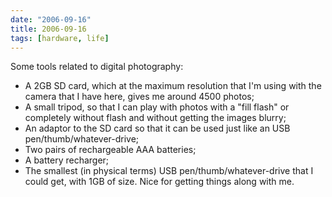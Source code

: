 ```yaml
---
date: "2006-09-16"
title: 2006-09-16
tags: [hardware, life]
---
```

Some tools related to digital photography:

* A 2GB SD card, which at the maximum resolution that I'm using
  with the camera that I have here, gives me around 4500 photos;
* A small tripod, so that I can play with photos with a "fill
  flash" or completely without flash and without getting the images
  blurry;
* An adaptor to the SD card so that it can be used just like an
  USB pen/thumb/whatever-drive;
* Two pairs of rechargeable AAA batteries;
* A battery recharger;
* The smallest (in physical terms) USB pen/thumb/whatever-drive
  that I could get, with 1GB of size. Nice for getting things along
  with me.


